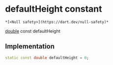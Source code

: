 


# defaultHeight constant




    *[<Null safety>](https://dart.dev/null-safety)*


[double](https://api.flutter.dev/flutter/dart-core/double-class.html) const defaultHeight
  







## Implementation

```dart
static const double defaultHeight = 0;


```







